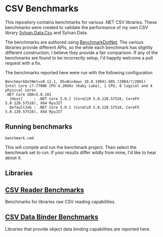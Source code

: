 # CSV Benchmarks

This repository contains benchmarks for various .NET CSV libraries. These benchmarks were created to validate the performance of my own CSV library [Sylvan.Data.Csv](https://github.com/MarkPflug/Sylvan) and Sylvan.Data.

The benchmarks are authored using [BenchmarkDotNet](https://github.com/dotnet/BenchmarkDotNet). The various libraries provide different APIs, so the while each benchmark has slightly different construction, I believe they provide a fair comparison. If any of the benchmarks are found to be incorrectly setup, I'd happily welcome a pull request with a fix.

The benchmarks reported here were run with the following configuration

```
BenchmarkDotNet=v0.12.1, OS=Windows 10.0.19041.685 (2004/?/20H1)
Intel Core i7-7700K CPU 4.20GHz (Kaby Lake), 1 CPU, 8 logical and 4 physical cores
.NET Core SDK=5.0.101
  [Host]     : .NET Core 5.0.1 (CoreCLR 5.0.120.57516, CoreFX 5.0.120.57516), X64 RyuJIT
  DefaultJob : .NET Core 5.0.1 (CoreCLR 5.0.120.57516, CoreFX 5.0.120.57516), X64 RyuJIT
```

## Running benchmarks

`benchmark.cmd`

This will compile and run the benchmark project. Then select the benchmark set to run. If your results differ wildly from mine, I'd like to hear about it.

## Libraries



## [CSV Reader Benchmarks](docs/CsvReaderBenchmarks.md)

Benchmarks for libraries raw CSV reading capabilities.

## [CSV Data Binder Benchmarks](docs/CsvDataBinderBenchmarks.md)

Libraries that provide object data binding capabilities are reported here.

